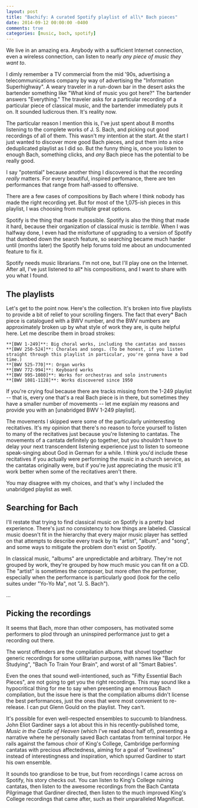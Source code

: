 ```yaml
---
layout: post
title: "Bachify: A curated Spotify playlist of all\* Bach pieces"
date: 2014-09-12 00:00:00 -0400
comments: true
categories: [music, bach, spotify]
---
```


We live in an amazing era. Anybody with a sufficient Internet connection, even
a wireless connection, can listen to nearly *any piece of music they want to*.

I dimly remember a TV commercial from the mid '90s, advertising a
telecommunications company by way of advertising the "Information
Superhighway". A weary traveler in a run-down bar in the desert asks the
bartender something like "What kind of music you got here?" The bartender
answers "Everything." The traveler asks for a particular recording of a
particular piece of classical music, and the bartender immediately puts it on.
It sounded ludicrous then. It's reality now.

The particular reason I mention this is, I've just spent about 8 months
listening to the complete works of J. S. Bach, and picking out good recordings
of all of them. This wasn't my intention at the start. At the start I just
wanted to discover more good Bach pieces, and put them into a nice deduplicated
playlist as I did so. But the funny thing is, once you listen to enough Bach,
something clicks, and *any* Bach piece has the potential to be really good.

I say "potential" because another thing I discovered is that the recording
*really* matters. For every beautiful, inspired perfomance, there are ten
performances that range from half-assed to offensive.

There are a few cases of
compositions by Bach where I think nobody has made the right recording yet. But
for most of the 1,075-ish pieces in this playlist, I was choosing from multiple
great options.

Spotify is the thing that made it possible. Spotify is also the thing that made
it hard, because their organization of classical music is *terrible*. When I
was halfway done, I even had the misfortune of upgrading to a version of
Spotify that dumbed down the search feature, so searching became much harder
until (months later) the Spotify help forums told me about an undocumented
feature to fix it.

Spotify needs music librarians. I'm not one, but I'll play one on
the Internet. After all, I've just listened to all\* his compositions, and I want
to share with you what I found.

## The playlists

Let's get to the point now. Here's the collection. It's broken into five
playlists to provide a bit of relief to your scrolling fingers. The fact that
every\* Bach piece is catalogued with a BWV number, and the BWV numbers are
approximately broken up by what style of work they are, is quite helpful here.
Let me describe them in broad strokes:

    **[BWV 1-249]**: Big choral works, including the cantatas and masses
    **[BWV 250-524]**: Chorales and songs. (To be honest, if you listen straight through this playlist in particular, you're gonna have a bad time.)
    **[BWV 525-770]**: Organ works
    **[BWV 772-994]**: Keyboard works
    **[BWV 995-1080]**: Works for orchestras and solo instruments
    **[BWV 1081-1128]**: Works discovered since 1950

If you're crying foul because there are tracks missing from the 1-249 playlist
-- that is, every one that's a real Bach piece is in there, but sometimes they
have a smaller number of movements -- let me explain my reasons and provide you
with an [unabridged BWV 1-249 playlist].

The movements I skipped were some of the particularly uninteresting
recitatives. It's my opinion that there's no reason to force yourself to listen
to many of the recitatives just because you're listening to cantatas. The
movements of a cantata definitely go together, but you shouldn't have to delay
your next transcendent listening experience just to listen to someone
speak-singing about God in German for a while. I think you'd include these
recitatives if you actually were performing the music in a church service, as
the cantatas originally were, but if you're just appreciating the music it'll
work better when some of the recitatives aren't there.

You may disagree with my choices, and that's why I included the unabridged
playlist as well.

## Searching for Bach

I'll restate that trying to find classical music on Spotify is a pretty bad
experience. There's just no consistency to how things are labeled. Classical
music doesn't fit in the hierarchy that every major music player has settled
on that attempts to describe every track by its "artist", "album", and "song",
and some ways to mitigate the problem don't exist on Spotify.

In classical music, "albums" are unpredictable and arbitrary. They're not
grouped by work, they're grouped by how much music you can fit on a CD. The
"artist" is sometimes the composer, but more often the performer, especially
when the performance is particularly good (look for the cello suites under
"Yo-Yo Ma", not "J. S. Bach").

...

## Picking the recordings

It seems that Bach, more than other composers, has motivated some performers to
plod through an uninspired performance just to get a recording out there.

The worst offenders are the compilation albums that shovel together generic
recordings for some utilitarian purpose, with names like "Bach for Studying",
"Bach To Train Your Brain", and worst of all "Smart Babies".

Even the ones that sound well-intentioned, such as "Fifty Essential Bach
Pieces", are not going to get you the right recordings. This may sound like a
hypocritical thing for me to say when presenting an enormous Bach compilation,
but the issue here is that the compilation albums didn't license the best
performances, just the ones that were most convenient to re-release. I can put
Glenn Gould on the playlist. They can't.

It's possible for even well-respected ensembles to succumb to blandness. John
Eliot Gardiner says a lot about this in his recently-published tome, *Music in
the Castle of Heaven* (which I've read about half of), presenting a narrative
where he personally saved Bach cantatas from terminal torpor. He rails against
the famous choir of King's College, Cambridge performing cantatas with precious
affectedness, aiming for a goal of "loveliness" instead of interestingness and
inspiration, which spurred Gardiner to start his own ensemble.

It sounds too grandiose to be true, but from recordings I came across on
Spotify, his story checks out. You can listen to King's College ruining
cantatas, then listen to the awesome recordings from the Bach Cantata
Pilgrimage that Gardiner directed, then listen to the much improved King's
College recordings that came after, such as their unparalleled Magnificat.

